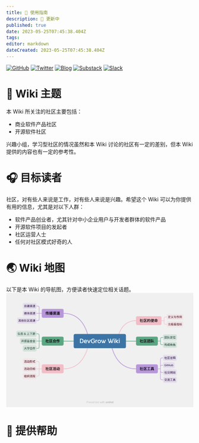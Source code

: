 ```yaml
---
title: 🧭 使用指南
description: 🔴 更新中
published: true
date: 2023-05-25T07:45:38.404Z
tags: 
editor: markdown
dateCreated: 2023-05-25T07:45:38.404Z
---
```


[![GitHub](https://img.shields.io/github/stars/devgroworg/wiki?style=social)](https://github.com/devgroworg/wiki) [![Twitter](https://img.shields.io/twitter/follow/cossfun?style=social)](https://twitter.com/cossfun)
[![Blog](https://img.shields.io/badge/Blog-coss.fun-blue)](https://coss.fun) [![Substack](https://img.shields.io/badge/Subscribe-Jun不断向前-orange?logo=substack)](https://juncfw.substack.com/) [![Slack](https://img.shields.io/badge/Join-DevGrow开发者增长-green?logo=slack)](https://join.slack.com/t/devgroworg/shared_invite/zt-1dn8b9f44-5Ux3_JqogMpunp8mErkNNA)

# 🎡 Wiki 主题
本 Wiki 所关注的社区主要包括：

- 商业软件产品社区
- 开源软件社区

兴趣小组，学习型社区的情况虽然和本 Wiki 讨论的社区有一定的差别，但本 Wiki 提供的内容也有一定的参考性。

# 🎧 目标读者
社区，对有些人来说是工作，对有些人来说是兴趣。希望这个 Wiki 可以为你提供有用的信息，尤其是对以下人群：

- 软件产品创业者，尤其针对中小企业用户与开发者群体的软件产品
- 开源软件项目的发起者
- 社区运营人士
- 任何对社区模式好奇的人

# 🌏 Wiki 地图
以下是本 Wiki 的导航图，方便读者快速定位相关话题。
![Wiki 导航图](/pic/devgrow_wiki.png)

# 🫶 提供帮助